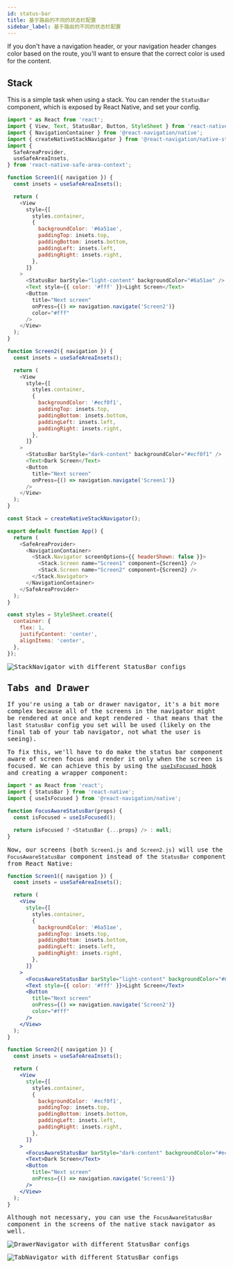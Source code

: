 ```yaml
---
id: status-bar
title: 基于路由的不同的状态栏配置
sidebar_label: 基于路由的不同的状态栏配置
---
```


If you don't have a navigation header, or your navigation header changes color based on the route, you'll want to ensure that the correct color is used for the content.

## Stack

This is a simple task when using a stack. You can render the `StatusBar` component, which is exposed by React Native, and set your config.

<samp id="status-bar" />

```js
import * as React from 'react';
import { View, Text, StatusBar, Button, StyleSheet } from 'react-native';
import { NavigationContainer } from '@react-navigation/native';
import { createNativeStackNavigator } from '@react-navigation/native-stack';
import {
  SafeAreaProvider,
  useSafeAreaInsets,
} from 'react-native-safe-area-context';

function Screen1({ navigation }) {
  const insets = useSafeAreaInsets();

  return (
    <View
      style={[
        styles.container,
        {
          backgroundColor: '#6a51ae',
          paddingTop: insets.top,
          paddingBottom: insets.bottom,
          paddingLeft: insets.left,
          paddingRight: insets.right,
        },
      ]}
    >
      <StatusBar barStyle="light-content" backgroundColor="#6a51ae" />
      <Text style={{ color: '#fff' }}>Light Screen</Text>
      <Button
        title="Next screen"
        onPress={() => navigation.navigate('Screen2')}
        color="#fff"
      />
    </View>
  );
}

function Screen2({ navigation }) {
  const insets = useSafeAreaInsets();

  return (
    <View
      style={[
        styles.container,
        {
          backgroundColor: '#ecf0f1',
          paddingTop: insets.top,
          paddingBottom: insets.bottom,
          paddingLeft: insets.left,
          paddingRight: insets.right,
        },
      ]}
    >
      <StatusBar barStyle="dark-content" backgroundColor="#ecf0f1" />
      <Text>Dark Screen</Text>
      <Button
        title="Next screen"
        onPress={() => navigation.navigate('Screen1')}
      />
    </View>
  );
}

const Stack = createNativeStackNavigator();

export default function App() {
  return (
    <SafeAreaProvider>
      <NavigationContainer>
        <Stack.Navigator screenOptions={{ headerShown: false }}>
          <Stack.Screen name="Screen1" component={Screen1} />
          <Stack.Screen name="Screen2" component={Screen2} />
        </Stack.Navigator>
      </NavigationContainer>
    </SafeAreaProvider>
  );
}

const styles = StyleSheet.create({
  container: {
    flex: 1,
    justifyContent: 'center',
    alignItems: 'center',
  },
});
```

![StackNavigator with different StatusBar configs](/assets/statusbar/statusbar-stack-demo.gif)

## Tabs and Drawer

If you're using a tab or drawer navigator, it's a bit more complex because all of the screens in the navigator might be rendered at once and kept rendered - that means that the last `StatusBar` config you set will be used (likely on the final tab of your tab navigator, not what the user is seeing).

To fix this, we'll have to do make the status bar component aware of screen focus and render it only when the screen is focused. We can achieve this by using the [`useIsFocused` hook](use-is-focused.md) and creating a wrapper component:

```js
import * as React from 'react';
import { StatusBar } from 'react-native';
import { useIsFocused } from '@react-navigation/native';

function FocusAwareStatusBar(props) {
  const isFocused = useIsFocused();

  return isFocused ? <StatusBar {...props} /> : null;
}
```

Now, our screens (both `Screen1.js` and `Screen2.js`) will use the `FocusAwareStatusBar` component instead of the `StatusBar` component from React Native:

<samp id="focus-status-bar"/>

```jsx
function Screen1({ navigation }) {
  const insets = useSafeAreaInsets();

  return (
    <View
      style={[
        styles.container,
        {
          backgroundColor: '#6a51ae',
          paddingTop: insets.top,
          paddingBottom: insets.bottom,
          paddingLeft: insets.left,
          paddingRight: insets.right,
        },
      ]}
    >
      <FocusAwareStatusBar barStyle="light-content" backgroundColor="#6a51ae" />
      <Text style={{ color: '#fff' }}>Light Screen</Text>
      <Button
        title="Next screen"
        onPress={() => navigation.navigate('Screen2')}
        color="#fff"
      />
    </View>
  );
}

function Screen2({ navigation }) {
  const insets = useSafeAreaInsets();

  return (
    <View
      style={[
        styles.container,
        {
          backgroundColor: '#ecf0f1',
          paddingTop: insets.top,
          paddingBottom: insets.bottom,
          paddingLeft: insets.left,
          paddingRight: insets.right,
        },
      ]}
    >
      <FocusAwareStatusBar barStyle="dark-content" backgroundColor="#ecf0f1" />
      <Text>Dark Screen</Text>
      <Button
        title="Next screen"
        onPress={() => navigation.navigate('Screen1')}
      />
    </View>
  );
}
```

Although not necessary, you can use the `FocusAwareStatusBar` component in the screens of the native stack navigator as well.

![DrawerNavigator with different StatusBar configs](/assets/statusbar/statusbar-drawer-demo.gif)

![TabNavigator with different StatusBar configs](/assets/statusbar/statusbar-tab-demo.gif)
